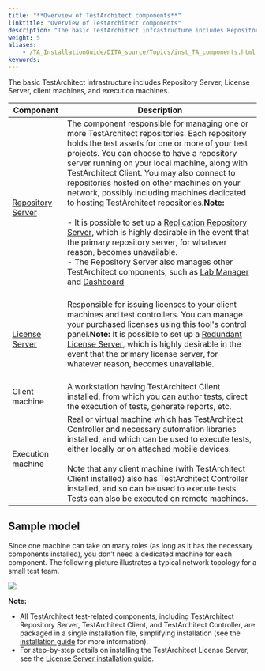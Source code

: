 ```yaml
--- 
title: "**Overview of TestArchitect components**"
linktitle: "Overview of TestArchitect components"
description: "The basic TestArchitect infrastructure includes Repository Server, License Server, client machines, and execution machines."
weight: 5
aliases: 
    - /TA_InstallationGuide/DITA_source/Topics/inst_TA_components.html
keywords: 
---
```


The basic TestArchitect infrastructure includes Repository Server, License Server, client machines, and execution machines.

|Component|Description|
|---------|-----------|
|[Repository Server](/../TA_Tutorials/Topics/Repository_basics.html)|The component responsible for managing one or more TestArchitect repositories. Each repository holds the test assets for one or more of your test projects. You can choose to have a repository server running on your local machine, along with TestArchitect Client. You may also connect to repositories hosted on other machines on your network, possibly including machines dedicated to hosting TestArchitect repositories.**Note:**<br><br>-   It is possible to set up a [Replication Repository Server](/../TA_Administration/Topics/Repo_server_management_replication_repo_intro.html), which is highly desirable in the event that the primary repository server, for whatever reason, becomes unavailable.<br>-   The Repository Server also manages other TestArchitect components, such as [Lab Manager](/../TA_Help/Topics/Lab_manager.html) and [Dashboard](/../TA_Help/Topics/Dashboard_intro.html)<br><br>|<br>
|[License Server](/../TA_Administration/Topics/LS_TA_managing_start_stop.html)|Responsible for issuing licenses to your client machines and test controllers. You can manage your purchased licenses using this tool's control panel.**Note:** It is possible to set up a [Redundant License Server](/../TA_Administration/Topics/LS_TA_managing_creating_redundant_license.html), which is highly desirable in the event that the primary license server, for whatever reason, becomes unavailable.<br><br>|<br>
|Client machine|A workstation having TestArchitect Client installed, from which you can author tests, direct the execution of tests, generate reports, etc.|
|Execution machine|Real or virtual machine which has TestArchitect Controller and necessary automation libraries installed, and which can be used to execute tests, either locally or on attached mobile devices.<br><br>Note that any client machine \(with TestArchitect Client installed\) also has TestArchitect Controller installed, and so can be used to execute tests. Tests can also be executed on remote machines.|<br>

## Sample model

Since one machine can take on many roles \(as long as it has the necessary components installed\), you don’t need a dedicated machine for each component. The following picture illustrates a typical network topology for a small test team.

![](/images/TA_InstallationGuide/DITA_source/Images/TA_sample_model_components.jpg)

**Note:**

-   All TestArchitect test-related components, including TestArchitect Repository Server, TestArchitect Client, and TestArchitect Controller, are packaged in a single installation file, simplifying installation \(see the [installation guide](/TA_InstallationGuide/DITA_source/Topics/inst_TA.html) for more information\).
-   For step-by-step details on installing the TestArchitect License Server, see the [License Server installation guide](/TA_InstallationGuide/DITA_source/Topics/inst_LS.html).




